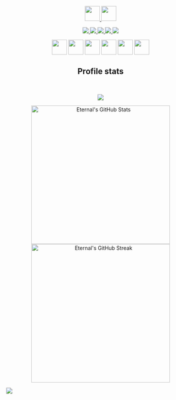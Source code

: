 
<p align="center"><a href="https://tarun-kamboj.github.io/">
<img height="40px" src="https://img.shields.io/badge/-Tarun-0d1117?style=for-the-badge">
<img height="40px" src="https://img.shields.io/badge/-Kamboj-ffffff?style=for-the-badge">
</a></p> 
<p align="center"><a href="https://tarun-kamboj.github.io/"> 
<img src="https://img.shields.io/badge/-A-ffffff?style=for-the-badge">
<img src="https://img.shields.io/badge/-Python_Developer-ffffff?style=for-the-badge">
<img src="https://img.shields.io/badge/-and-ffffff?style=for-the-badge">
<img src="https://img.shields.io/badge/-a-0d1117?style=for-the-badge">
<img src="https://img.shields.io/badge/-Full_Stack_web_developer-0d1117?style=for-the-badge">
</a></p>

<p align="center">
<a target="_blank" href="https://www.linkedin.com/in/kambojtarun"><img height="40px" src="https://img.shields.io/badge/--0d1117?style=for-the-badge&logo=LinkedIn&logoColor=0A66C2"></a>
<a target="_blank" href="mailto:kambojtarun02@gmail.com"><img height="40px" src="https://img.shields.io/badge/--0d1117?style=for-the-badge&logo=Gmail"></a>
<a target="_blank" href="https://twitter.com/TarunKamboj_"><img height="40px" src="https://img.shields.io/badge/--0d1117?style=for-the-badge&logo=Twitter"></a>
<a target="_blank" href="https://wa.me/919466416667"><img height="40px" src="https://img.shields.io/badge/--0d1117?style=for-the-badge&logo=WhatsApp"></a>
<a target="_blank" href="https://discord.com/users/724826268645851157"><img height="40px" src="https://img.shields.io/badge/--0d1117?style=for-the-badge&logo=Discord"></a>
<a target="_blank" href="https://www.google.com/maps/place/Ravi+Nagar,+Gobind+Pura,+Haryana+135002/@30.1463269,77.286907,18z/data=!4m2!3m1!1s0x390efbd7db3fb9fb:0x5f3fd8e81a2aba1e"><img height="40px" src="https://img.shields.io/badge/--0d1117?style=for-the-badge&logo=Google-Maps"></a>
</p>

<h2 align="center">Profile stats</h2>

<br>
<p align="center"><img src="https://komarev.com/ghpvc/?username=Tarun-Kamboj&style=flat-square&color=4287f5"></p>
<p align="center">
<img width="370px" alt="Eternal's GitHub Stats" src="https://github-readme-stats.vercel.app/api?username=Tarun-Kamboj&custom_title=In+Data+We+Trust&show_icons=true&hide_border=true&count_private=true&bg_color=00000000&title_color=2e7eff&text_color=878787&icon_color=2e7eff&cache_seconds=1800" />
<img width="370px" alt="Eternal's GitHub Streak" src="https://github-readme-streak-stats.herokuapp.com/?user=Tarun-Kamboj&background=00000000&hide_border=true&stroke=878787&ring=296dda&fire=296dda&currStreakNum=878787&sideNums=878787&currStreakLabel=878787&sideLabels=878787&dates=878787" />
</p>
<img src="https://activity-graph.herokuapp.com/graph?username=Tarun-Kamboj&theme=dracula&bg_color=00000000&color=878787&line=296dda&point=00000000&area=true&hide_border=true">

